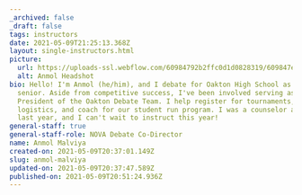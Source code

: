 ```yaml
---
_archived: false
_draft: false
tags: instructors
date: 2021-05-09T21:25:13.368Z
layout: single-instructors.html
picture:
  url: https://uploads-ssl.webflow.com/60984792b2ffc0d1d0828319/609847ec088fb257f167ec6f_anmolbio-p-800.jpeg
  alt: Anmol Headshot
bio: Hello! I'm Anmol (he/him), and I debate for Oakton High School as a rising
  senior. Aside from competitive success, I've been involved serving as the Vice
  President of the Oakton Debate Team. I help register for tournaments, handle
  logistics, and coach for our student run program. I was a counselor at NOVA
  last year, and I can't wait to instruct this year!
general-staff: true
general-staff-role: NOVA Debate Co-Director
name: Anmol Malviya
created-on: 2021-05-09T20:37:01.149Z
slug: anmol-malviya
updated-on: 2021-05-09T20:37:47.589Z
published-on: 2021-05-09T20:51:24.936Z
---
```

